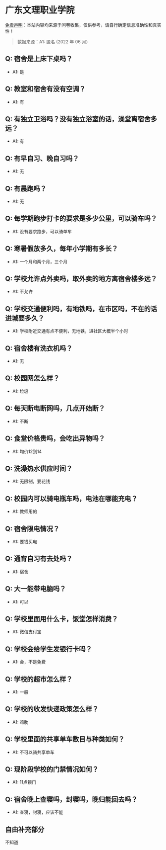 # 广东文理职业学院

[免责声明](https://colleges.chat/#_3)：本站内容均来源于问卷收集，仅供参考，请自行确定信息准确性和真实性！

> 数据来源：A1: 匿名 (2022 年 06 月)

## Q: 宿舍是上床下桌吗？

- A1: 是

## Q: 教室和宿舍有没有空调？

- A1: 有

## Q: 有独立卫浴吗？没有独立浴室的话，澡堂离宿舍多远？

- A1: 有

## Q: 有早自习、晚自习吗？

- A1: 无

## Q: 有晨跑吗？

- A1: 无

## Q: 每学期跑步打卡的要求是多少公里，可以骑车吗？

- A1: 没有要求跑步，可以骑单车

## Q: 寒暑假放多久，每年小学期有多长？

- A1: 一个月和两个月，三个月

## Q: 学校允许点外卖吗，取外卖的地方离宿舍楼多远？

- A1: 不允许

## Q: 学校交通便利吗，有地铁吗，在市区吗，不在的话进城要多久？

- A1: 学校附近交通有点不便利，无地铁，进社区大概半个小时

## Q: 宿舍楼有洗衣机吗？

- A1: 无

## Q: 校园网怎么样？

- A1: 垃圾

## Q: 每天断电断网吗，几点开始断？

- A1: 不断

## Q: 食堂价格贵吗，会吃出异物吗？

- A1: 均价12到14

## Q: 洗澡热水供应时间？

- A1: 无限制，要花钱

## Q: 校园内可以骑电瓶车吗，电池在哪能充电？

- A1: 教师用的

## Q: 宿舍限电情况？

- A1: 要钱买电

## Q: 通宵自习有去处吗？

- A1: 宿舍

## Q: 大一能带电脑吗？

- A1: 可以

## Q: 学校里面用什么卡，饭堂怎样消费？

- A1: 微信支付宝

## Q: 学校会给学生发银行卡吗？

- A1: 会，不是免费

## Q: 学校的超市怎么样？

- A1: 一般

## Q: 学校的收发快递政策怎么样？

- A1: 鸡肋

## Q: 学校里面的共享单车数目与种类如何？

- A1: 不可以骑共享单车

## Q: 现阶段学校的门禁情况如何？

- A1: 11点锁门

## Q: 宿舍晚上查寝吗，封寝吗，晚归能回去吗？

- A1: 查寝，封寝，应该不能

## 自由补充部分

不知道